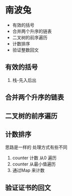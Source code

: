 # 南波兔

- 有效的括号
- 合并两个升序的链表
- 二叉树的前序遍历
- 计数排序
- 验证整数回文

## 有效的括号
1. 栈-先入后出
## 合并两个升序的链表

## 二叉树的前序遍历

## 计数排序

思路是一样的 处理方式有些不同
1. counter 计数 从0 遍历
2. counter 从最小值遍历
3. 通过Map 来计数


## 验证证书的回文